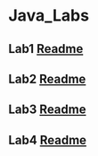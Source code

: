 # Java_Labs

## Lab1 [Readme](https://github.com/AlinaDubchak/Java_Labs/blob/main/Lab1/README.md)

## Lab2 [Readme](https://github.com/AlinaDubchak/Java_Labs/blob/main/Lab2/README.md)

## Lab3 [Readme](https://github.com/AlinaDubchak/Java_Labs/blob/main/Lab3/README.md)

## Lab4 [Readme](https://github.com/AlinaDubchak/Java_Labs/blob/main/Lab4/README.md)
